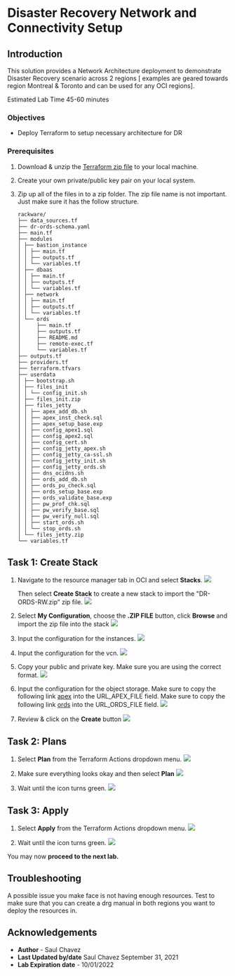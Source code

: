 # Disaster Recovery Network and Connectivity Setup
## Introduction
This solution provides a Network Architecture deployment to demonstrate Disaster Recovery scenario across 2 regions [ examples are geared towards region Montreal & Toronto and can be used for any OCI regions].

Estimated Lab Time 45-60 minutes


### Objectives
- Deploy Terraform to setup necessary architecture for DR

### Prerequisites
1. Download & unzip the [Terraform zip file](https://objectstorage.us-ashburn-1.oraclecloud.com/p/El0bKQBM-DFwTxp7p6YigKkTR6IoVJLCJRvUh6vgI7dMO[…]/b/solutions-library/o/DR-ORDS-RW-Master-v2.zip) to your local machine.

2.  Create your own private/public key pair on your local system.
3.  Zip up all of the files in to a zip folder. The zip file name is not important.
    Just make sure it has the follow structure.
    
        rackware/
        ├── data_sources.tf
        ├── dr-ords-schema.yaml
        ├── main.tf
        ├── modules
        │ ├── bastion_instance
        │ │ ├── main.tf
        │ │ ├── outputs.tf
        │ │ └── variables.tf
        │ ├── dbaas
        │ │ ├── main.tf
        │ │ ├── outputs.tf
        │ │ └── variables.tf
        │ ├── network
        │ │ ├── main.tf
        │ │ ├── outputs.tf
        │ │ └── variables.tf
        │ └── ords
        │     ├── main.tf
        │     ├── outputs.tf
        │     ├── README.md
        │     ├── remote-exec.tf
        │     └── variables.tf
        ├── outputs.tf
        ├── providers.tf
        ├── terraform.tfvars
        ├── userdata
        │ ├── bootstrap.sh
        │ ├── files_init
        │ │ └── config_init.sh
        │ ├── files_init.zip
        │ ├── files_jetty
        │ │ ├── apex_add_db.sh
        │ │ ├── apex_inst_check.sql
        │ │ ├── apex_setup_base.exp
        │ │ ├── config_apex1.sql
        │ │ ├── config_apex2.sql
        │ │ ├── config_cert.sh
        │ │ ├── config_jetty_apex.sh
        │ │ ├── config_jetty_ca-ssl.sh
        │ │ ├── config_jetty_init.sh
        │ │ ├── config_jetty_ords.sh
        │ │ ├── dns_ocidns.sh
        │ │ ├── ords_add_db.sh
        │ │ ├── ords_pu_check.sql
        │ │ ├── ords_setup_base.exp
        │ │ ├── ords_validate_base.exp
        │ │ ├── pw_prof_chk.sql
        │ │ ├── pw_verify_base.sql
        │ │ ├── pw_verify_null.sql
        │ │ ├── start_ords.sh
        │ │ └── stop_ords.sh
        │ └── files_jetty.zip
        └── variables.tf

    
## Task 1: Create Stack    
1. Navigate to the resource manager tab in OCI and select **Stacks**. 
    ![](./images/select-stacks.png)

    Then select **Create Stack** to create a new stack to import the "DR-ORDS-RW.zip” zip file.
    ![](./images/create-stack.png)

2. Select **My Configuration**, choose the **.ZIP FILE** button, click **Browse** and import the zip file into the stack 
    ![](./images/stack-info.png)

3. Input the configuration for the instances.
    ![](./images/ResourceManager-Input-Basic.PNG)

4. Input the configuration for the vcn.
    ![](./images/ResourceManager-Network.PNG)

5. Copy your public and private key. Make sure you are using the correct format.
    ![](./images/ResourceManager-Keys.PNG)

6. Input the configuration for the object storage. Make sure to copy the following link [apex](https://objectstorage.us-ashburn-1.oraclecloud.com/p/uoRIkmmXSSb2SI4Hfil6fHWfw4b_9Z1Ln4iEmfzNHJQNG[…]W3A/n/c4u04/b/solutions-library/o/apex_20.1.zip) into the URL\_APEX\_FILE field.
   Make sure to copy the following link [ords](https://objectstorage.us-ashburn-1.oraclecloud.com/p/nZNTd1Figtx0Mcngl8lvJrO7K8WPIdPsA2To4lr_KaQmJ[…]VkUMsHhU/n/c4u04/b/solutions-library/o/ords.war) into the URL\_ORDS\_FILE field.
    ![](./images/ResourceManager-ObjectStorage.PNG)

7. Review & click on the **Create** button
    ![](./images/ResourceManager-Review.PNG)

## Task 2: Plans

1.  Select **Plan** from the Terraform Actions dropdown menu.
    ![](./images/ResourceManager-Plan-2.PNG)

2.  Make sure everything looks okay and then select **Plan**
    ![](./images/ResourceManager-Plan-3.PNG)

3.  Wait until the icon turns green.
    ![](./images/ResourceManager-Plan-4.PNG)

## Task 3: Apply

1.  Select **Apply** from the Terraform Actions dropdown menu.
    ![](./images/ResourceManager-Apply-1.PNG)

2.  Wait until the icon turns green.
    ![](./images/ResourceManager-Apply-2.PNG)


You may now **proceed to the next lab.**

## Troubleshooting
   A possible issue you make face is not having enough resources. Test to make sure 
   that you can create a drg manual in both regions you want to deploy the resources
   in.

## Acknowledgements
- **Author** - Saul Chavez
- **Last Updated by/date** Saul Chavez September 31, 2021
- **Lab Expiration date** - 10/01/2022



